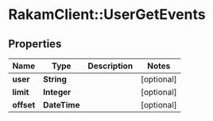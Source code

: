 # RakamClient::UserGetEvents

## Properties
Name | Type | Description | Notes
------------ | ------------- | ------------- | -------------
**user** | **String** |  | [optional] 
**limit** | **Integer** |  | [optional] 
**offset** | **DateTime** |  | [optional] 


